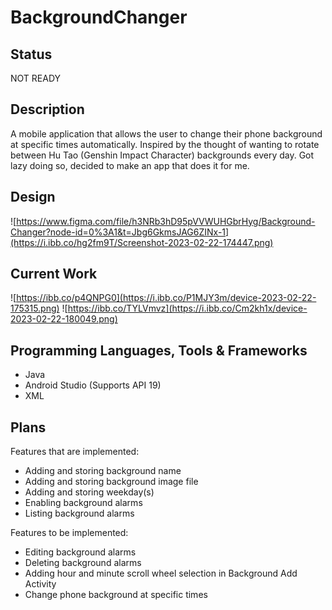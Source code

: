 # BackgroundChanger
## Status
NOT READY

## Description
A mobile application that allows the user to change their phone background at specific times automatically.
Inspired by the thought of wanting to rotate between Hu Tao (Genshin Impact Character) backgrounds every day. 
Got lazy doing so, decided to make an app that does it for me.

## Design

![https://www.figma.com/file/h3NRb3hD95pVVWUHGbrHyg/Background-Changer?node-id=0%3A1&t=Jbg6GkmsJAG6ZINx-1](https://i.ibb.co/hg2fm9T/Screenshot-2023-02-22-174447.png)

## Current Work
![https://ibb.co/p4QNPG0](https://i.ibb.co/P1MJY3m/device-2023-02-22-175315.png)
![https://ibb.co/TYLVmvz](https://i.ibb.co/Cm2kh1x/device-2023-02-22-180049.png)

## Programming Languages, Tools & Frameworks
- Java
- Android Studio (Supports API 19)
- XML

## Plans
Features that are implemented:
- Adding and storing background name
- Adding and storing background image file
- Adding and storing weekday(s) 
- Enabling background alarms
- Listing background alarms

Features to be implemented:
- Editing background alarms
- Deleting background alarms
- Adding hour and minute scroll wheel selection in Background Add Activity
- Change phone background at specific times
